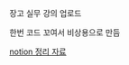 장고 실무 강의 업로드

한번 코드 꼬여서 비상용으로 만듬

[notion 정리 자료](https://agreeable-emoji-ce0.notion.site/django-b21de5a4682a4bcaa567d9fb82d2f614?pvs=4)